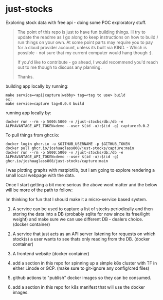 # just-stocks
Exploring stock data with free api - doing some POC exploratory stuff.

> The point of this repo is just to have fun building things. Ill try to update the readme as I go along to keep instructions on how to build / run things on your own. At some point parts may require you to pay for a cloud provider account, unless its built via KIND. - Which is possible - not sure that my current computer would hang though :).
>
>If you'd like to contribute - go ahead, I would recommend you'd reach out to me though to discuss any planning.
>
>Thanks.

building app locally by running:
```
make service=<api|capture|webby> tag=<tag to use> build
ex:
make service=capture tag=0.0.4 build
```

running app locally by:
```
docker run --rm -p 5000:5000 -v /just-stocks/db:/db -e ALPHAVANTAGE_API_TOKEN=demo --user $(id -u):$(id -g) capture:0.0.2 
```

To pull things from ghcr.io:
```
docker login ghcr.io -u $GITHUB_USERNAME -p $GITHUB_TOKEN 
docker pull ghcr.io/joshuaglass808/just-stocks/capture:main
docker run --rm -p 5000:5000 -v /just-stocks/db:/db -e ALPHAVANTAGE_API_TOKEN=demo --user $(id -u):$(id -g) ghcr.io/joshuaglass808/just-stocks/capture:main
```

I was plotting graphs with matplotlib, but I am going to explore rendering a small local webpage with the data.

Once I start getting a bit more serious the above wont matter and the below will be more of the path to follow:

Im thinking for fun that I should make it a micro-service based system.

1) A service can be used to capture a list of stocks periodically and then storing the data into a DB (probably sqlite for now since its free/light weight) and make sure we can use different DB - dealers choice. (docker container)

2) A service that just acts as an API server listening for requests on which stock(s) a user wants to see thats only reading from the DB. (docker container)

3) A frontend website (docker container)

4) add a section in this repo for spinning up a simple k8s cluster with TF in either Linode or GCP. (make sure to git-ignore any config/cred files)

5) github actions to "publish" docker images so they can be consumed.

6) add a section in this repo for k8s manifest that will use the docker images.
